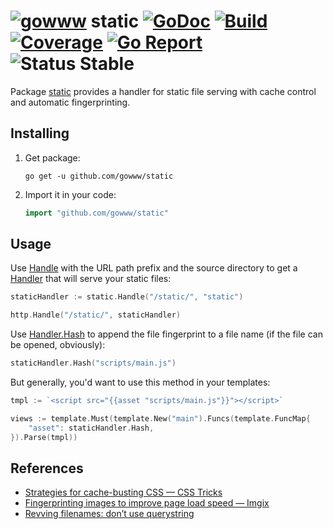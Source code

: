 # [![gowww](https://avatars.githubusercontent.com/u/18078923?s=20)](https://github.com/gowww) static [![GoDoc](https://godoc.org/github.com/gowww/static?status.svg)](https://godoc.org/github.com/gowww/static) [![Build](https://travis-ci.org/gowww/static.svg?branch=master)](https://travis-ci.org/gowww/static) [![Coverage](https://coveralls.io/repos/github/gowww/static/badge.svg?branch=master)](https://coveralls.io/github/gowww/static?branch=master) [![Go Report](https://goreportcard.com/badge/github.com/gowww/static)](https://goreportcard.com/report/github.com/gowww/static) ![Status Stable](https://img.shields.io/badge/status-stable-brightgreen.svg)

Package [static](https://godoc.org/github.com/gowww/static) provides a handler for static file serving with cache control and automatic fingerprinting.

## Installing

1. Get package:

	```Shell
	go get -u github.com/gowww/static
	```

2. Import it in your code:

	```Go
	import "github.com/gowww/static"
	```

## Usage

Use [Handle](https://godoc.org/github.com/gowww/static#Handle) with the URL path prefix and the source directory to get a [Handler](https://godoc.org/github.com/gowww/static#Handler) that will serve your static files:

```Go
staticHandler := static.Handle("/static/", "static")

http.Handle("/static/", staticHandler)
```

Use [Handler.Hash](https://godoc.org/github.com/gowww/static#Handler.Hash) to append the file fingerprint to a file name (if the file can be opened, obviously):

```Go
staticHandler.Hash("scripts/main.js")
```

But generally, you'd want to use this method in your templates:

```Go
tmpl := `<script src="{{asset "scripts/main.js"}}"></script>`

views := template.Must(template.New("main").Funcs(template.FuncMap{
	"asset": staticHandler.Hash,
}).Parse(tmpl))
```

## References

- [Strategies for cache-busting CSS — CSS Tricks](https://css-tricks.com/strategies-for-cache-busting-css/)
- [Fingerprinting images to improve page load speed — Imgix](https://docs.imgix.com/best-practices/fingerprinting-images-improve-page-load-speed)
- [Revving filenames: don’t use querystring](http://www.stevesouders.com/blog/2008/08/23/revving-filenames-dont-use-querystring/)
